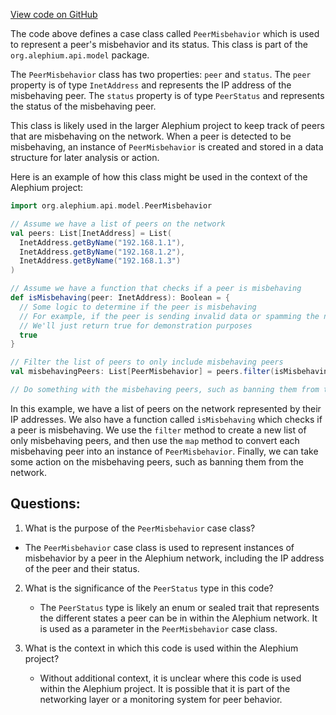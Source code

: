 [View code on GitHub](https://github.com/alephium/alephium/api/src/main/scala/org/alephium/api/model/PeerMisbehavior.scala)

The code above defines a case class called `PeerMisbehavior` which is used to represent a peer's misbehavior and its status. This class is part of the `org.alephium.api.model` package.

The `PeerMisbehavior` class has two properties: `peer` and `status`. The `peer` property is of type `InetAddress` and represents the IP address of the misbehaving peer. The `status` property is of type `PeerStatus` and represents the status of the misbehaving peer.

This class is likely used in the larger Alephium project to keep track of peers that are misbehaving on the network. When a peer is detected to be misbehaving, an instance of `PeerMisbehavior` is created and stored in a data structure for later analysis or action.

Here is an example of how this class might be used in the context of the Alephium project:

```scala
import org.alephium.api.model.PeerMisbehavior

// Assume we have a list of peers on the network
val peers: List[InetAddress] = List(
  InetAddress.getByName("192.168.1.1"),
  InetAddress.getByName("192.168.1.2"),
  InetAddress.getByName("192.168.1.3")
)

// Assume we have a function that checks if a peer is misbehaving
def isMisbehaving(peer: InetAddress): Boolean = {
  // Some logic to determine if the peer is misbehaving
  // For example, if the peer is sending invalid data or spamming the network
  // We'll just return true for demonstration purposes
  true
}

// Filter the list of peers to only include misbehaving peers
val misbehavingPeers: List[PeerMisbehavior] = peers.filter(isMisbehaving).map(peer => PeerMisbehavior(peer, PeerStatus.Misbehaving))

// Do something with the misbehaving peers, such as banning them from the network
```

In this example, we have a list of peers on the network represented by their IP addresses. We also have a function called `isMisbehaving` which checks if a peer is misbehaving. We use the `filter` method to create a new list of only misbehaving peers, and then use the `map` method to convert each misbehaving peer into an instance of `PeerMisbehavior`. Finally, we can take some action on the misbehaving peers, such as banning them from the network.
## Questions: 
 1. What is the purpose of the `PeerMisbehavior` case class?
   - The `PeerMisbehavior` case class is used to represent instances of misbehavior by a peer in the Alephium network, including the IP address of the peer and their status.

2. What is the significance of the `PeerStatus` type in this code?
   - The `PeerStatus` type is likely an enum or sealed trait that represents the different states a peer can be in within the Alephium network. It is used as a parameter in the `PeerMisbehavior` case class.

3. What is the context in which this code is used within the Alephium project?
   - Without additional context, it is unclear where this code is used within the Alephium project. It is possible that it is part of the networking layer or a monitoring system for peer behavior.